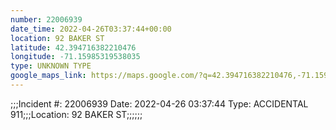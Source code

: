```yaml
---
number: 22006939
date_time: 2022-04-26T03:37:44+00:00
location: 92 BAKER ST
latitude: 42.394716382210476
longitude: -71.15985319538035
type: UNKNOWN TYPE
google_maps_link: https://maps.google.com/?q=42.394716382210476,-71.15985319538035
---
```


;;;Incident #: 22006939   Date: 2022-04-26 03:37:44   Type: ACCIDENTAL 911;;;Location: 92 BAKER ST;;;;;;
